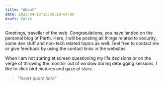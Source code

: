```yaml
---
title: "About"
date: 2023-04-13T15:45:10-04:00
draft: false
---
```


Greetings, traveller of the web. Congratulations, you have landed on the personal blog of Parth. Here, I will be posting
all things related to security, some dev stuff and non-tech related topics as well. Feel free to contact me or give feedback
by using the contact links in the websites. 

When I am not staring at screen questioning my life decisions or on the verge of throwing the monitor out 
of window during debugging sessions, I like to click bird pictures and gaze at stars.


 >  _*"Insert quote here"*_ 